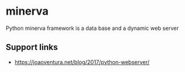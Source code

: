 # minerva
Python minerva framework is a data base and a dynamic web server

## Support links
* https://joaoventura.net/blog/2017/python-webserver/
